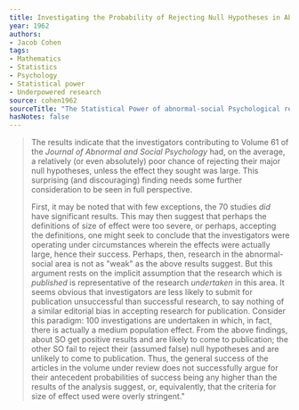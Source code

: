 ```yaml
---
title: Investigating the Probability of Rejecting Null Hypotheses in Abnormal-Social Research
year: 1962
authors:
- Jacob Cohen
tags:
- Mathematics
- Statistics
- Psychology
- Statistical power
- Underpowered research
source: cohen1962
sourceTitle: "The Statistical Power of abnormal-social Psychological research: A Review"
hasNotes: false
---
```


> The results indicate that the investigators contributing to Volume 61 of
>   the *Journal of Abnormal and Social Psychology* had, on the average,
>   a relatively (or even absolutely) poor chance of rejecting their major null hypotheses,
>   unless the effect they sought was large.
> This surprising (and discouraging) finding needs some further consideration to be seen in full perspective.
>
> First, it may be noted that with few exceptions, the 70 studies *did* have significant results.
> This may then suggest that perhaps the definitions of size of effect were too severe,
>   or perhaps, accepting the definitions, one might seek to conclude that the investigators were operating
>   under circumstances wherein the effects were actually large,
>   hence their success.
> Perhaps, then, research in the abnormal-social area is not as "weak" as the above results suggest.
> But this argument rests on the implicit assumption that the research which is *published* is representative of
>   the research *undertaken* in this area.
> It seems obvious that investigators are less likely to submit for publication unsuccessful than successful research,
>   to say nothing of a similar editorial bias in accepting research for publication.
> Consider this paradigm: 100 investigations are undertaken in which, in fact,
>   there is actually a medium population effect.
> From the above findings, about SO get positive results and are likely to come to publication;
>   the other SO fail to reject their (assumed false) null hypotheses and are unlikely to come to publication.
> Thus, the general success of the articles in the volume under review does not successfully argue for
>   their antecedent probabilities of success being any higher than the results of the analysis suggest, or,
>   equivalently, that the criteria for size of effect used were overly stringent."
